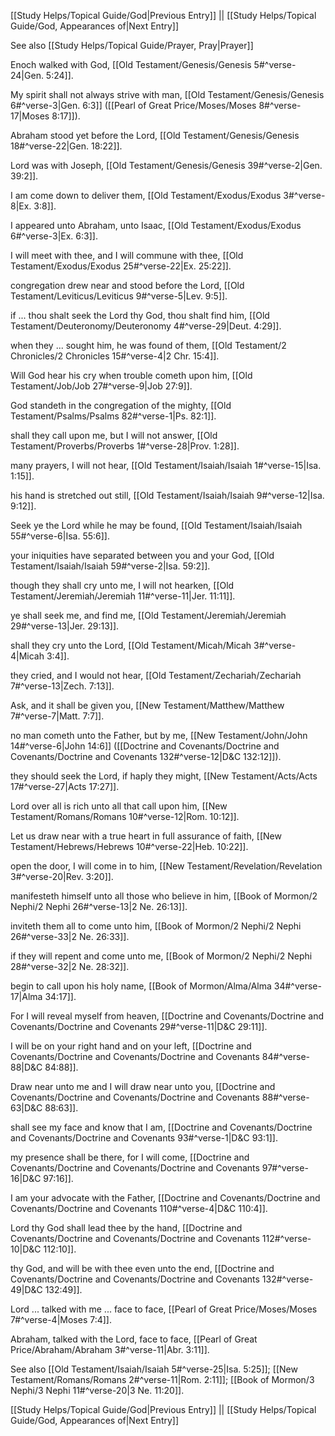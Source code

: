 [[Study Helps/Topical Guide/God|Previous Entry]]  ||  [[Study Helps/Topical Guide/God, Appearances of|Next Entry]]

 See also [[Study Helps/Topical Guide/Prayer, Pray|Prayer]]

 Enoch walked with God, [[Old Testament/Genesis/Genesis 5#^verse-24|Gen. 5:24]].

 My spirit shall not always strive with man, [[Old Testament/Genesis/Genesis 6#^verse-3|Gen. 6:3]] ([[Pearl of Great Price/Moses/Moses 8#^verse-17|Moses 8:17]]).

 Abraham stood yet before the Lord, [[Old Testament/Genesis/Genesis 18#^verse-22|Gen. 18:22]].

 Lord was with Joseph, [[Old Testament/Genesis/Genesis 39#^verse-2|Gen. 39:2]].

 I am come down to deliver them, [[Old Testament/Exodus/Exodus 3#^verse-8|Ex. 3:8]].

 I appeared unto Abraham, unto Isaac, [[Old Testament/Exodus/Exodus 6#^verse-3|Ex. 6:3]].

 I will meet with thee, and I will commune with thee, [[Old Testament/Exodus/Exodus 25#^verse-22|Ex. 25:22]].

 congregation drew near and stood before the Lord, [[Old Testament/Leviticus/Leviticus 9#^verse-5|Lev. 9:5]].

 if ... thou shalt seek the Lord thy God, thou shalt find him, [[Old Testament/Deuteronomy/Deuteronomy 4#^verse-29|Deut. 4:29]].

 when they ... sought him, he was found of them, [[Old Testament/2 Chronicles/2 Chronicles 15#^verse-4|2 Chr. 15:4]].

 Will God hear his cry when trouble cometh upon him, [[Old Testament/Job/Job 27#^verse-9|Job 27:9]].

 God standeth in the congregation of the mighty, [[Old Testament/Psalms/Psalms 82#^verse-1|Ps. 82:1]].

 shall they call upon me, but I will not answer, [[Old Testament/Proverbs/Proverbs 1#^verse-28|Prov. 1:28]].

 many prayers, I will not hear, [[Old Testament/Isaiah/Isaiah 1#^verse-15|Isa. 1:15]].

 his hand is stretched out still, [[Old Testament/Isaiah/Isaiah 9#^verse-12|Isa. 9:12]].

 Seek ye the Lord while he may be found, [[Old Testament/Isaiah/Isaiah 55#^verse-6|Isa. 55:6]].

 your iniquities have separated between you and your God, [[Old Testament/Isaiah/Isaiah 59#^verse-2|Isa. 59:2]].

 though they shall cry unto me, I will not hearken, [[Old Testament/Jeremiah/Jeremiah 11#^verse-11|Jer. 11:11]].

 ye shall seek me, and find me, [[Old Testament/Jeremiah/Jeremiah 29#^verse-13|Jer. 29:13]].

 shall they cry unto the Lord, [[Old Testament/Micah/Micah 3#^verse-4|Micah 3:4]].

 they cried, and I would not hear, [[Old Testament/Zechariah/Zechariah 7#^verse-13|Zech. 7:13]].

 Ask, and it shall be given you, [[New Testament/Matthew/Matthew 7#^verse-7|Matt. 7:7]].

 no man cometh unto the Father, but by me, [[New Testament/John/John 14#^verse-6|John 14:6]] ([[Doctrine and Covenants/Doctrine and Covenants/Doctrine and Covenants 132#^verse-12|D&C 132:12]]).

 they should seek the Lord, if haply they might, [[New Testament/Acts/Acts 17#^verse-27|Acts 17:27]].

 Lord over all is rich unto all that call upon him, [[New Testament/Romans/Romans 10#^verse-12|Rom. 10:12]].

 Let us draw near with a true heart in full assurance of faith, [[New Testament/Hebrews/Hebrews 10#^verse-22|Heb. 10:22]].

 open the door, I will come in to him, [[New Testament/Revelation/Revelation 3#^verse-20|Rev. 3:20]].

 manifesteth himself unto all those who believe in him, [[Book of Mormon/2 Nephi/2 Nephi 26#^verse-13|2 Ne. 26:13]].

 inviteth them all to come unto him, [[Book of Mormon/2 Nephi/2 Nephi 26#^verse-33|2 Ne. 26:33]].

 if they will repent and come unto me, [[Book of Mormon/2 Nephi/2 Nephi 28#^verse-32|2 Ne. 28:32]].

 begin to call upon his holy name, [[Book of Mormon/Alma/Alma 34#^verse-17|Alma 34:17]].

 For I will reveal myself from heaven, [[Doctrine and Covenants/Doctrine and Covenants/Doctrine and Covenants 29#^verse-11|D&C 29:11]].

 I will be on your right hand and on your left, [[Doctrine and Covenants/Doctrine and Covenants/Doctrine and Covenants 84#^verse-88|D&C 84:88]].

 Draw near unto me and I will draw near unto you, [[Doctrine and Covenants/Doctrine and Covenants/Doctrine and Covenants 88#^verse-63|D&C 88:63]].

 shall see my face and know that I am, [[Doctrine and Covenants/Doctrine and Covenants/Doctrine and Covenants 93#^verse-1|D&C 93:1]].

 my presence shall be there, for I will come, [[Doctrine and Covenants/Doctrine and Covenants/Doctrine and Covenants 97#^verse-16|D&C 97:16]].

 I am your advocate with the Father, [[Doctrine and Covenants/Doctrine and Covenants/Doctrine and Covenants 110#^verse-4|D&C 110:4]].

 Lord thy God shall lead thee by the hand, [[Doctrine and Covenants/Doctrine and Covenants/Doctrine and Covenants 112#^verse-10|D&C 112:10]].

 thy God, and will be with thee even unto the end, [[Doctrine and Covenants/Doctrine and Covenants/Doctrine and Covenants 132#^verse-49|D&C 132:49]].

 Lord ... talked with me ... face to face, [[Pearl of Great Price/Moses/Moses 7#^verse-4|Moses 7:4]].

 Abraham, talked with the Lord, face to face, [[Pearl of Great Price/Abraham/Abraham 3#^verse-11|Abr. 3:11]].

 See also [[Old Testament/Isaiah/Isaiah 5#^verse-25|Isa. 5:25]]; [[New Testament/Romans/Romans 2#^verse-11|Rom. 2:11]]; [[Book of Mormon/3 Nephi/3 Nephi 11#^verse-20|3 Ne. 11:20]].

[[Study Helps/Topical Guide/God|Previous Entry]]  ||  [[Study Helps/Topical Guide/God, Appearances of|Next Entry]]